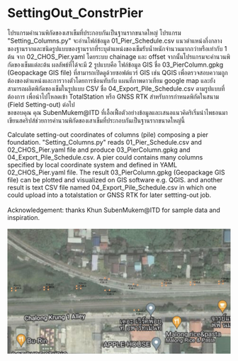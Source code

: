 # SettingOut_ConstrPier
โปรแกรมคำนวนพิกัดของเสาเข็มที่ประกอบกันเป็นฐานรากขนาดใหญ่ โปรแกรม "Setting_Columns.py" จะอ่านไฟล์ข้อมูล 01_Pier_Schedule.csv แนวตำแหน่งกึ่งกลางของฐานรากและชนิดรูปแบบของฐานรากที่ระบุตำแหน่งของเข็มรับน้ำหนักจำนวนมากกว่าหรือเท่ากับ 1 ต้น จาก  02_CHOS_Pier.yaml โดยระบบ chainage และ offset จากนั้นโปรแกรมจะคำนวนพิกัดของเข็มแต่ละต้น ผลลัพธ์ที่ได้จะมี 2 รูปแบบคือ ไฟล์ข้อมูล GIS ชื่อ 03_PierColumn.gpkg (Geopackage GIS file) ที่สามารถเปิดดูด้วยซอฟต์แวร์ GIS เช่น QGIS เพื่อตรวจสอบความถูกต้องของตำแหน่งและการวางตัวโดยการซ้อนทับกับ แผนที่ภาพดาวเทียม google map  และยังสามารถผลิตพิกัดของเข็มในรูปแบบ CSV ชื่อ 04_Export_Pile_Schedule.csv ตามรูปแบบที่ต้องการ เพื่อนำไปโหลดเข้า TotalStation หรือ GNSS RTK สำหรับการกำหนดพิกัดในสนาม (Field Setting-out) ต่อไป<br>
ขอขอบคุณ คุณ SubenMukem@ITD ที่เอื้อเฟื้อตัวอย่างข้อมูลและเสนอแนวคิดริเริ่มนำไพธอนมาเขียนสคริปส์ช่วยการคำนวนพิกัดของเสาเข็มที่ประกอบกันเป็นฐานรากขนาดใหญ่นี้<br>

Calculate setting-out coordinates of columns (pile) composing a pier foundation. "Setting_Columns.py" reads 01_Pier_Schedule.csv and 02_CHOS_Pier.yaml file and produce 03_PierColumn.gpkg and 04_Export_Pile_Schedule.csv. A pier could contains many columns specified by local coordinate system and defined in YAML 02_CHOS_Pier.yaml file. The result 03_PierColumn.gpkg (Geopackage GIS file) can be plotted and visualized on GIS software e.g. QGIS. and another result is text CSV file named 04_Export_Pile_Schedule.csv in which one could upload into a totalstation or GNSS RTK for later settting-out job.<br>
<br>
Acknowledgement: thanks Khun SubenMukem@ITD for sample data and inspiration.<br>
<br>
![alt text](https://github.com/phisan-chula/SettingOut_ConstrPier/blob/main/Plot_PierColumns.jpg?raw=True)
